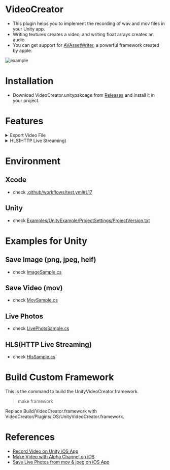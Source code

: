 # VideoCreator

* This plugin helps you to implement the recording of wav and mov files in your Unity app.
* Writing textures creates a video, and writing float arrays creates an audio.
* You can get support for [AVAssetWriter](https://developer.apple.com/documentation/avfoundation/avassetwriter), a powerful framework created by apple.

![example](docs/videos/example.gif)  

# Installation

* Download VideoCreator.unitypakcage from [Releases](https://github.com/fuziki/VideoCreator/releases) and install it in your project.

# Features

<details>
<summary>Export Video File</summary>

* Video
  * Codec
    * [x] h264
    * [x] hevcWithAlpha
  * Source
    * [x] Unity Texture (e.g. RenderTexture, Texture2D, etc)
* Audio
  * Codec
    * [x] aac
  * Source
    * [x] float array
* Container
  * [x] mov
  * [ ] mp4
  * [x] Live Photos
</details>

<details>
<summary>HLS(HTTP Live Streaming)</summary>

* Video
  * Codec
    * [x] h264
  * Source
    * [x] Unity Texture (e.g. RenderTexture, Texture2D, etc)
* Audio
  * Codec
    * [x] aac
  * Source
    * [x] float array
* Manifesto
  * [x] HLS
</details>

# Environment
## Xcode
* check [.github/workflows/test.yml#L17](.github/workflows/test.yml#L17)

## Unity
* check [Examples/UnityExample/ProjectSettings/ProjectVersion.txt](Examples/UnityExample/ProjectSettings/ProjectVersion.txt)

# Examples for Unity
## Save Image (png, jpeg, heif)

* check [ImageSample.cs](Examples/UnityExample/Assets/VideoCreator/Demo/Scripts/Samples/Image/ImageSample.cs)

## Save Video (mov)

* check [MovSample.cs](Examples/UnityExample/Assets/VideoCreator/Demo/Scripts/Samples/Mov/MovSample.cs)

## Live Photos

* check [LivePhotsSample.cs](Examples/UnityExample/Assets/VideoCreator/Demo/Scripts/Samples/LivePhots/LivePhotsSample.cs)

## HLS(HTTP Live Streaming)

* check [HlsSample.cs](Examples/UnityExample/Assets/VideoCreator/Demo/Scripts/Samples/HLS/HlsSample.cs)

# Build Custom Framework

This is the command to build the UnityVideoCreator.framework.

> make framework

Replace Build/VideoCreator.framework with VideoCreator/Plugins/iOS/UnityVideoCreator.framework.

# References
* [Record Video on Unity iOS App](https://medium.com/@f_yuki/unity-record-video-on-ios-4f4c7defa924)
* [Make Video with Alpha Channel on iOS](https://medium.com/@f_yuki/ios-make-video-with-alpha-channel-d83a2cefe69c)
* [Save Live Photos from mov & jpeg on iOS App](https://medium.com/@f_yuki/save-live-photos-from-mov-jpeg-on-ios-app-ff8c4f9045f1)
